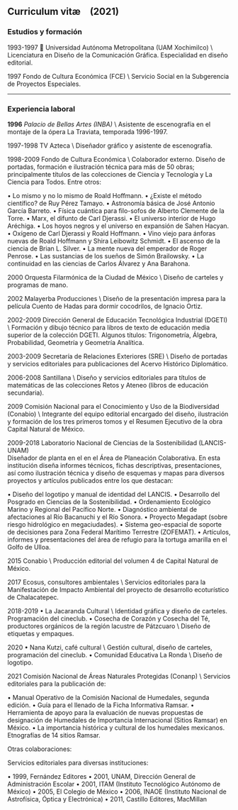 ## Curriculum vitæ (2021)

### Estudios y formación

1993-1997 
Universidad Autónoma Metropolitana (UAM Xochimilco) \ Licenciatura en Diseño de la Comunicación Gráfica. Especialidad en diseño editorial.

1997
Fondo de Cultura Económica (FCE) \ Servicio Social en la Subgerencia de Proyectos Especiales.

---

### Experiencia laboral

**1996**
_Palacio de Bellas Artes (INBA)_ \ Asistente de escenografía en el montaje de la ópera La Traviata, temporada 1996-1997.

1997-1998
TV Azteca \ Diseñador gráfico y asistente de escenografía.

1998-2009
Fondo de Cultura Económica \ Colaborador externo. Diseño de portadas, formación e ilustración técnica para más de 50 obras; principalmente títulos de las colecciones de Ciencia y Tecnología y La Ciencia para Todos. Entre otros:

•	Lo mismo y no lo mismo de Roald Hoffmann.
•	¿Existe el método científico? de Ruy Pérez Tamayo.
•	Astronomía básica de José Antonio García Barreto.
•	Física cuántica para filo-sofos de Alberto Clemente de la Torre.
•	Marx, el difunto de Carl Djerassi.
•	El universo interior de Hugo Aréchiga.
•	Los hoyos negros y el universo en expansión  de Sahen Hacyan.
•	Oxígeno de Carl Djerassi y Roald Hoffmann.
•	Vino viejo para ánforas nuevas de Roald Hoffmann y Shira Leibowitz Schmidt.
•	El ascenso de la ciencia de Brian L. Silver.
•	La mente nueva del emperador de Roger Penrose.
•	Las sustancias de los sueños de Simón Brailowsky.
•	La continuidad en las ciencias de Carlos Álvarez y Ana Barahona.

2000
Orquesta Filarmónica de la Ciudad de México \ Diseño de carteles y programas de mano.

2002
Malayerba Producciones \ Diseño de la presentación impresa para la película Cuento de Hadas para dormir cocodrilos, de Ignacio Ortiz.

2002-2009
Dirección General de Educación Tecnológica Industrial (DGETI) \ Formación y dibujo técnico para libros de texto de educación media superior de la colección DGETI. Algunos  títulos: Trigonometría, Álgebra, Probabilidad, Geometría y Geometría Analítica.

2003-2009
Secretaría de Relaciones Exteriores (SRE) \ Diseño de portadas y servicios editoriales para publicaciones del Acervo Histórico Diplomático.

2006-2008
Santillana \ Diseño y servicios editoriales para títulos de matemáticas de las colecciones Retos y Ateneo (libros de educación secundaria).

2009
Comisión Nacional para el Conocimiento y Uso de la Biodiversidad (Conabio) \ Integrante del equipo editorial encargado del diseño, ilustración y formación de  los tres primeros tomos y el Resumen Ejecutivo de la obra Capital Natural de México.

2009-2018
Laboratorio Nacional de Ciencias de la Sostenibilidad (LANCIS-UNAM) \
Diseñador de planta en el en el Área de Planeación Colaborativa. En esta institución diseña informes técnicos, fichas descriptivas, presentaciones, así como ilustración técnica y diseño de esquemas y mapas para diversos proyectos y artículos publicados entre los que destacan:

•	Diseño del logotipo y manual de identidad del LANCIS.
•	Desarrollo del Posgrado en Ciencias de la Sostenibilidad.
•	Ordenamiento Ecológico Marino y Regional del Pacífico Norte.
•	Diagnóstico ambiental de afectaciones al Río Bacanuchi y el Río Sonora.
•	Proyecto Megadapt (sobre riesgo hidrológico en megaciudades).
•	Sistema geo-espacial de soporte de decisiones para Zona Federal Marítimo Terrestre (ZOFEMAT).
•	Artículos, informes y presentaciones del área de refugio para la tortuga amarilla en el Golfo de Ulloa.

2015
Conabio \ Producción editorial del volumen 4 de Capital Natural de México.

2017
Ecosus, consultores ambientales \ Servicios editoriales para la Manifestación de Impacto Ambiental del proyecto de desarrollo ecoturístico de Chalacatepec.


2018-2019
•	La Jacaranda Cultural \  Identidad gráfica y diseño de carteles. Programación del cineclub.
•	Cosecha de Corazón y Cosecha del Té, productores orgánicos de la región lacustre de Pátzcuaro \ Diseño de etiquetas y empaques.

2020
•	Nana Kutzi, café cultural \  Gestión cultural, diseño de carteles, programación del cineclub.
•	Comunidad Educativa La Ronda \ Diseño de logotipo.

2021
Comisión Nacional de Áreas Naturales Protegidas (Conanp) \ Servicios editoriales para la publicación de:

•	Manual Operativo de la Comisión Nacional de Humedales, segunda edición.
•	Guía para el llenado de la Ficha Informativa Ramsar.
•	Herramienta de apoyo para la evaluación de nuevas propuestas de designación de Humedales de Importancia Internacional (Sitios Ramsar) en México.
•	La importancia histórica y cultural de los humedales mexicanos. Etnografías de 14 sitios Ramsar.


Otras colaboraciones:

Servicios editoriales para diversas instituciones:

•	1999, Fernández Editores
•	2001, UNAM, Dirección General de Administración Escolar
•	2001, ITAM (Instituto Tecnológico Autónomo de México)
•	2005, El Colegio de México
•	2006, INAOE (Instituto Nacional de Astrofísica, Óptica y Electrónica)
•	2011, Castillo Editores, MacMillan
